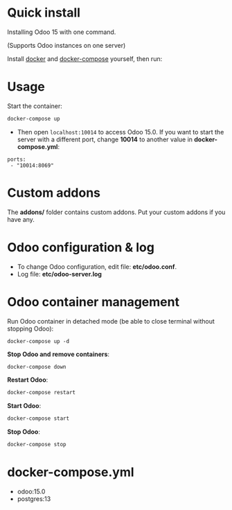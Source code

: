 # Quick install

Installing Odoo 15 with one command.

(Supports Odoo instances on one server)

Install [docker](https://docs.docker.com/get-docker/) and [docker-compose](https://docs.docker.com/compose/install/) yourself, then run:

# Usage

Start the container:
``` sh
docker-compose up
```

* Then open `localhost:10014` to access Odoo 15.0. If you want to start the server with a different port, change **10014** to another value in **docker-compose.yml**:

```
ports:
 - "10014:8069"
```

# Custom addons

The **addons/** folder contains custom addons. Put your custom addons if you have any.

# Odoo configuration & log

* To change Odoo configuration, edit file: **etc/odoo.conf**.
* Log file: **etc/odoo-server.log**

# Odoo container management

Run Odoo container in detached mode (be able to close terminal without stopping Odoo):

```
docker-compose up -d
```

**Stop Odoo and remove containers**:

``` bash
docker-compose down
```

**Restart Odoo**:

``` bash
docker-compose restart
```

**Start Odoo**:
``` bash
docker-compose start
```

**Stop Odoo**:
``` bash
docker-compose stop
```

# docker-compose.yml

* odoo:15.0
* postgres:13
